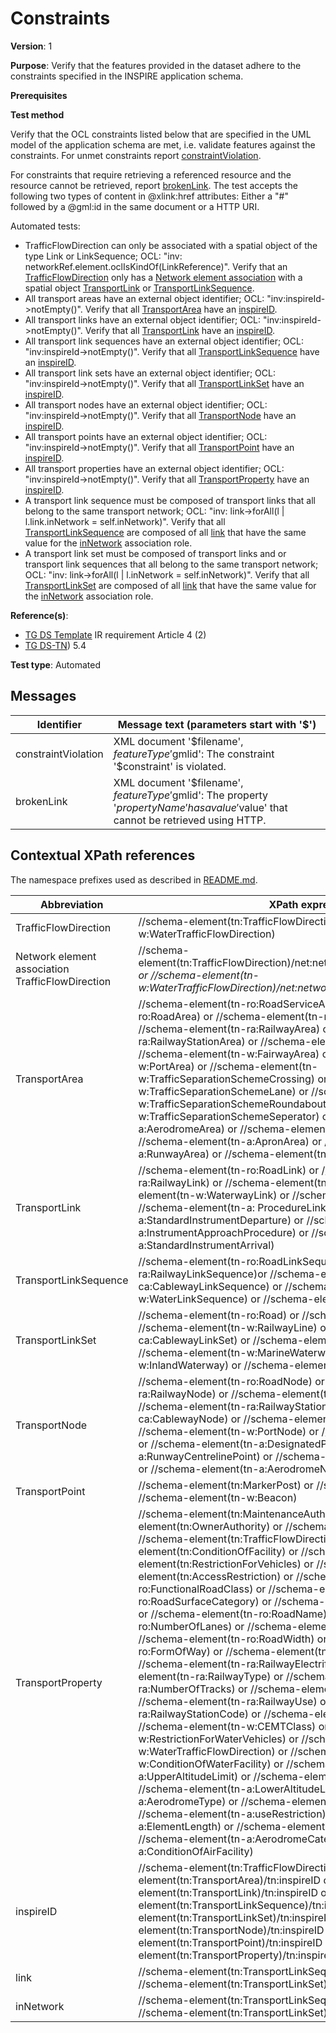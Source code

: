 # Constraints

**Version**: 1

**Purpose**: Verify that the features provided in the dataset adhere to the constraints specified in the INSPIRE application schema.

**Prerequisites**

**Test method**

Verify that the OCL constraints listed below that are specified in the UML model of the application schema are met, i.e. validate features against the constraints. For unmet constraints report [constraintViolation](#constraintViolation). 

For constraints that require retrieving a referenced resource and the resource cannot be retrieved, report [brokenLink](#brokenLink). The test accepts the following two types of content in @xlink:href attributes: Either a "#" followed by a @gml:id in the same document or a HTTP URI.

Automated tests:

* TrafficFlowDirection can only be associated with a spatial object of the type Link or LinkSequence; OCL: "inv: networkRef.element.oclIsKindOf(LinkReference)". Verify that an [TrafficFlowDirection](#TrafficFlowDirection) only has a [Network element association](#NetworkElement) with a spatial object [TransportLink](#TransportLink) or [TransportLinkSequence](#TransportLinkSequence).
* All transport areas have an external object identifier; OCL: "inv:inspireId->notEmpty()". Verify that all [TransportArea](#TransportArea) have an [inspireID](#inspireID).
* All transport links have an external object identifier; OCL: "inv:inspireId->notEmpty()". Verify that all [TransportLink](#TransportLink) have an [inspireID](#inspireID).
* All transport link sequences have an external object identifier; OCL: "inv:inspireId->notEmpty()". Verify that all [TransportLinkSequence](#TransportLinkSequence) have an [inspireID](#inspireID).
* All transport link sets have an external object identifier; OCL: "inv:inspireId->notEmpty()". Verify that all [TransportLinkSet](#TransportLinkSet) have an [inspireID](#inspireID).
* All transport nodes have an external object identifier; OCL: "inv:inspireId->notEmpty()". Verify that all [TransportNode](#TransportNode) have an [inspireID](#inspireID).
* All transport points have an external object identifier; OCL: "inv:inspireId->notEmpty()". Verify that all [TransportPoint](#TransportPoint) have an [inspireID](#inspireID).
* All transport properties have an external object identifier; OCL: "inv:inspireId->notEmpty()". Verify that all [TransportProperty](#TransportProperty) have an [inspireID](#inspireID).
* A transport link sequence must be composed of transport links that all belong to the same transport network; OCL: "inv: link->forAll(l | l.link.inNetwork = self.inNetwork)". Verify that all [TransportLinkSequence](#TransportLinkSequence) are composed of all [link](#link) that have the same value for the [inNetwork](#inNetwork) association role.
* A transport link set must be composed of transport links and or transport link sequences that all belong to the same transport network; OCL: "inv: link->forAll(l | l.inNetwork = self.inNetwork)". Verify that all [TransportLinkSet](#TransportLinkSet) are composed of all [link](#link) that have the same value for the [inNetwork](#inNetwork) association role.

**Reference(s)**: 

* [TG DS Template](http://inspire.ec.europa.eu/id/ats/data-tn/3.2/tn-as/README#ref_TG_DS_tmpl) IR requirement Article 4 (2)
* [TG DS-TN](http://inspire.ec.europa.eu/id/ats/data-tn/3.2/tn-as/README#ref_TG_DS_TN)) 5.4

**Test type**: Automated

## Messages

Identifier  |  Message text (parameters start with '$')
---------------------------------------------------------- | -------------------------------------------------------------------------
constraintViolation <a name="constraintViolation"/>  |  XML document '$filename', $featureType '$gmlid': The constraint '$constraint' is violated.
brokenLink <a name="brokenLink"/>  |  XML document '$filename', $featureType '$gmlid': The property '$propertyName' has a value '$value' that cannot be retrieved using HTTP.

## Contextual XPath references

The namespace prefixes used as described in [README.md](http://inspire.ec.europa.eu/id/ats/data-tn/3.2/tn-as/README#namespaces).

Abbreviation                                               |  XPath expression
---------------------------------------------------------- | -------------------------------------------------------------------------
TrafficFlowDirection <a name="TrafficFlowDirection"></a> 	| 	//schema-element(tn:TrafficFlowDirection) or //schema-element(tn-w:WaterTrafficFlowDirection)
Network element association TrafficFlowDirection <a name="NetworkElement"></a> 	| 	//schema-element(tn:TrafficFlowDirection)/net:networkRef/*/net:element/@xlink:href or //schema-element(tn-w:WaterTrafficFlowDirection)/net:networkRef/*/net:element/@xlink:href
TransportArea <a name="TransportArea"></a> 	| 	//schema-element(tn-ro:RoadServiceArea) or //schema-element(tn-ro:RoadArea) or //schema-element(tn-ro:VehicleTrafficArea) or //schema-element(tn-ra:RailwayArea) or //schema-element(tn-ra:RailwayStationArea) or //schema-element(tn-ra:RailwayYardArea) or //schema-element(tn-w:FairwayArea) or //schema-element(tn-w:PortArea) or //schema-element(tn-w:TrafficSeparationSchemeCrossing) or //schema-element(tn-w:TrafficSeparationSchemeLane) or //schema-element(tn-w:TrafficSeparationSchemeRoundabout) or //schema-element(tn-w:TrafficSeparationSchemeSeperator) or //schema-element(tn-a:AerodromeArea) or //schema-element(tn-a:AirspaceArea) or //schema-element(tn-a:ApronArea) or //schema-element(tn-a:RunwayArea) or //schema-element(tn-a:TaxiwayArea)
TransportLink <a name="TransportLink"></a> 	| 	//schema-element(tn-ro:RoadLink) or //schema-element(tn-ra:RailwayLink) or //schema-element(tn-ca:CablewayLink) or //schema-element(tn-w:WaterwayLink) or //schema-element(tn-a:AirRouteLink) or //schema-element(tn-a: ProcedureLink) or //schema-element(tn-a:StandardInstrumentDeparture) or //schema-element(tn-a:InstrumentApproachProcedure) or //schema-element(tn-a:StandardInstrumentArrival)
TransportLinkSequence <a name="TransportLinkSequence"></a> 	| 	//schema-element(tn-ro:RoadLinkSequence) or //schema-element(tn-ra:RailwayLinkSequence)or //schema-element(tn-ca:CablewayLinkSequence) or //schema-element(tn-w:WaterLinkSequence) or //schema-element(tn-a:AirLinkSequence)
TransportLinkSet <a name="TransportLinkSet"></a> 	| 	//schema-element(tn-ro:Road) or //schema-element(tn-ro:ERoad) or //schema-element(tn-w:RailwayLine) or //schema-element(tn-ca:CablewayLinkSet) or //schema-element(tn-w:FerryCrossing) or //schema-element(tn-w:MarineWaterway) or //schema-element(tn-w:InlandWaterway) or //schema-element(tn-a:AirRoute)
TransportNode <a name="TransportNode"></a> 	| 	//schema-element(tn-ro:RoadNode) or //schema-element(tn-ra:RailwayNode) or //schema-element(tn-ra:RailwayYardNode) or //schema-element(tn-ra:RailwayStationNode) or //schema-element(tn-ca:CablewayNode) or //schema-element(tn-w:WaterwayNode) or //schema-element(tn-w:PortNode) or //schema-element(tn-a:Navaid) or //schema-element(tn-a:DesignatedPoint) or //schema-element(tn-a:RunwayCentrelinePoint) or //schema-element(tn-a:TouchDownLiftOff) or //schema-element(tn-a:AerodromeNode)
TransportPoint <a name="TransportPoint"></a> 	| 	//schema-element(tn:MarkerPost) or //schema-element(tn-w:Buoy) or //schema-element(tn-w:Beacon)
TransportProperty <a name="TransportProperty"></a> 	| 	//schema-element(tn:MaintenanceAuthority) or //schema-element(tn:OwnerAuthority) or //schema-element(tn:VerticalPosition) or //schema-element(tn:TrafficFlowDirection) or //schema-element(tn:ConditionOfFacility) or //schema-element(tn:RestrictionForVehicles) or //schema-element(tn:AccessRestriction) or //schema-element(tn-ro:FunctionalRoadClass) or //schema-element(tn-ro:RoadSurfaceCategory) or //schema-element(tn-ro:RoadServiceType) or //schema-element(tn-ro:RoadName) or //schema-element(tn-ro:NumberOfLanes) or //schema-element(tn-ro:SpeedLimit) or //schema-element(tn-ro:RoadWidth) or //schema-element(tn-ro:FormOfWay) or //schema-element(tn-ra:NominalTrackGauge) or //schema-element(tn-ra:RailwayElectrification) or //schema-element(tn-ra:RailwayType) or //schema-element(tn-ra:NumberOfTracks) or //schema-element(tn-ra:DesignSpeed) or //schema-element(tn-ra:RailwayUse) or //schema-element(tn-ra:RailwayStationCode) or //schema-element(tn-w:FerryUse) or //schema-element(tn-w:CEMTClass) or //schema-element(tn-w:RestrictionForWaterVehicles) or //schema-element(tn-w:WaterTrafficFlowDirection) or //schema-element(tn-w:ConditionOfWaterFacility) or //schema-element(tn-a:UpperAltitudeLimit) or //schema-element(tn-a:FieldElevation) or //schema-element(tn-a:LowerAltitudeLimit) or //schema-element(tn-a:AerodromeType) or //schema-element(tn-a:SurfaceComposition) or //schema-element(tn-a:useRestriction) or //schema-element(tn-a:ElementLength) or //schema-element(tn-a:ElementWidth) or //schema-element(tn-a:AerodromeCategory) or //schema-element(tn-a:ConditionOfAirFacility)
inspireID <a name="inspireID"></a> 	| 	//schema-element(tn:TrafficFlowDirection)/tn:inspireID or //schema-element(tn:TransportArea)/tn:inspireID or //schema-element(tn:TransportLink)/tn:inspireID or //schema-element(tn:TransportLinkSequence)/tn:inspireID or //schema-element(tn:TransportLinkSet)/tn:inspireID or //schema-element(tn:TransportNode)/tn:inspireID or //schema-element(tn:TransportPoint)/tn:inspireID or //schema-element(tn:TransportProperty)/tn:inspireID
link <a name="link"></a> 	| 	//schema-element(tn:TransportLinkSequence)/tn:link/@href:xlink or //schema-element(tn:TransportLinkSet)/tn:link/@href:xlink
inNetwork <a name="inNetwork"></a> 	| 	//schema-element(tn:TransportLinkSequence)/tn:inNetwork or //schema-element(tn:TransportLinkSet)/tn:inNetwork